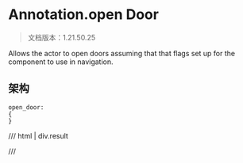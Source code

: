 # Annotation.open Door

> 文档版本：1.21.50.25

Allows the actor to open doors assuming that that flags set up for the component to use in navigation.

## 架构

```mcschema
open_door:
{
}

```

/// html | div.result

///

